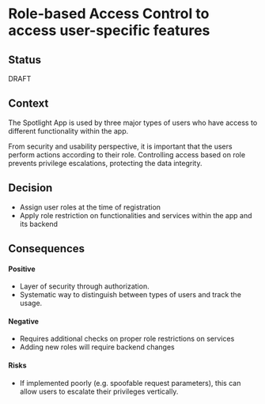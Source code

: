 # Role-based Access Control to access user-specific features

## Status

DRAFT

## Context

The Spotlight App is used by three major types of users who have access to different functionality within the app. 

From security and usability perspective, it is important that the users perform actions according to their role. Controlling access based on role prevents privilege escalations, protecting the data integrity. 


## Decision

* Assign user roles at the time of registration
* Apply role restriction on functionalities and services within the app and its backend


## Consequences

#### Positive
* Layer of security through authorization.
* Systematic way to distinguish between types of users and track the usage.

#### Negative
* Requires additional checks on proper role restrictions on services
* Adding new roles will require backend changes

#### Risks
* If implemented poorly (e.g. spoofable request parameters), this can allow users to escalate their privileges vertically.

